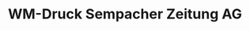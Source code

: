 ---
title: "WM-Druck Sempacher Zeitung AG"
url: /sempach-station/wm-druck-sempacher-zeitung-ag/
shop: Kopieren
---